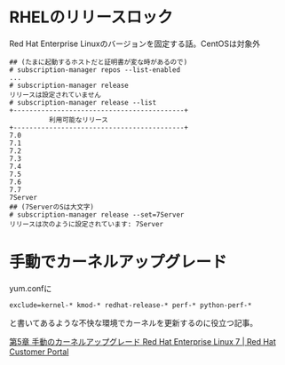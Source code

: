 # RHELのリリースロック

Red Hat Enterprise Linuxのバージョンを固定する話。CentOSは対象外


```
## (たまに起動するホストだと証明書が変な時があるので)
# subscription-manager repos --list-enabled
...
# subscription-manager release
リリースは設定されていません
# subscription-manager release --list
+-------------------------------------------+
          利用可能なリリース
+-------------------------------------------+
7.0
7.1
7.2
7.3
7.4
7.5
7.6
7.7
7Server
## (7ServerのSは大文字)
# subscription-manager release --set=7Server
リリースは次のように設定されています: 7Server
```

# 手動でカーネルアップグレード

yum.confに
```
exclude=kernel-* kmod-* redhat-release-* perf-* python-perf-*
```
と書いてあるような不快な環境でカーネルを更新するのに役立つ記事。

[第5章 手動のカーネルアップグレード Red Hat Enterprise Linux 7 | Red Hat Customer Portal](https://access.redhat.com/documentation/ja-jp/red_hat_enterprise_linux/7/html/kernel_administration_guide/ch-manually_upgrading_the_kernel)